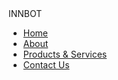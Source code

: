 <!DOCTYPE html>
<html lang="en">
<head>
  <meta charset="UTF-8">
  <meta name="viewport" content="width=device-width, initial-scale=1">
  <title>INNBOT | Where Technology Meets Comfort</title>
  <link rel="stylesheet" href="style.css">
</head>
<body>

  <!-- Navigation -->
  <nav>
    <div class="logo">INNBOT</div>
    <ul>
      <li><a href="#home">Home</a></li>
      <li><a href="#about">About</a></li>
      <li><a href="#products">Products & Services</a></li>
      <li><a href="#contact">Contact Us</a></li>
    </ul>
  </nav>

  <!-- Home Section -->
